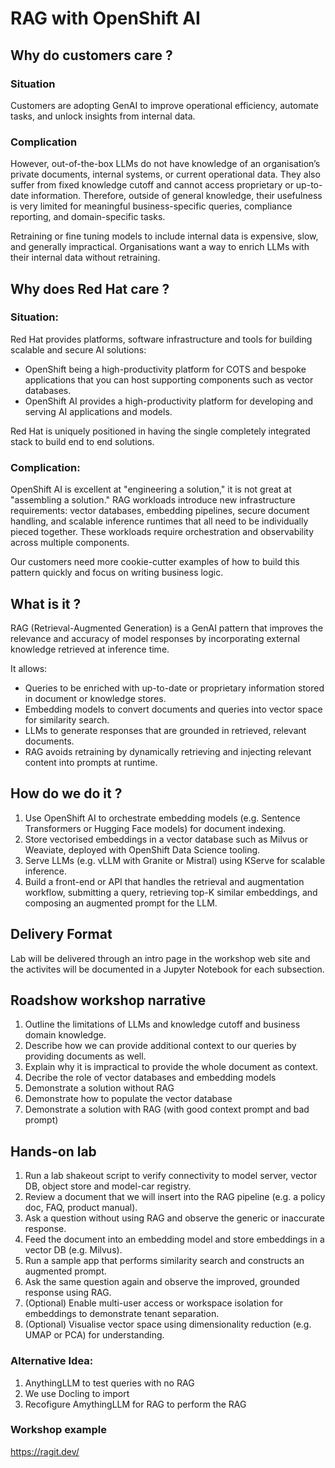 # RAG with OpenShift AI

## Why do customers care ?

### Situation
Customers are adopting GenAI to improve operational efficiency, automate tasks, and unlock insights from internal data.

### Complication
However, out-of-the-box LLMs do not have knowledge of an organisation’s private documents, internal systems, or current operational data. They also suffer from fixed knowledge cutoff and cannot access proprietary or up-to-date information. Therefore, outside of general knowledge, their usefulness is very limited for meaningful business-specific queries, compliance reporting, and domain-specific tasks.  

Retraining or fine tuning models to include internal data is expensive, slow, and generally impractical. Organisations want a way to enrich LLMs with their internal data without retraining.

## Why does Red Hat care ?
### Situation:
Red Hat provides platforms, software infrastructure and tools for building scalable and secure AI solutions: 
* OpenShift being a high-productivity platform for COTS and bespoke applications that you can host supporting components such as vector databases.
* OpenShift AI provides a high-productivity platform for developing and serving AI applications and models.

Red Hat is uniquely positioned in having the single completely integrated stack to build end to end solutions.

### Complication:
OpenShift AI is excellent at "engineering a solution," it is not great at "assembling a solution." RAG workloads introduce new infrastructure requirements: vector databases, embedding pipelines, secure document handling, and scalable inference runtimes that all need to be individually pieced together. These workloads require orchestration and observability across multiple components.

Our customers need more cookie-cutter examples of how to build this pattern quickly and focus on writing business logic.

## What is it ?

RAG (Retrieval-Augmented Generation) is a GenAI pattern that improves the relevance and accuracy of model responses by incorporating external knowledge retrieved at inference time.

It allows:  
* Queries to be enriched with up-to-date or proprietary information stored in document or knowledge stores.  
* Embedding models to convert documents and queries into vector space for similarity search.  
* LLMs to generate responses that are grounded in retrieved, relevant documents.  
* RAG avoids retraining by dynamically retrieving and injecting relevant content into prompts at runtime.  

## How do we do it ?
1. Use OpenShift AI to orchestrate embedding models (e.g. Sentence Transformers or Hugging Face models) for document indexing.  
2. Store vectorised embeddings in a vector database such as Milvus or Weaviate, deployed with OpenShift Data Science tooling.  
3. Serve LLMs (e.g. vLLM with Granite or Mistral) using KServe for scalable inference.
4. Build a front-end or API that handles the retrieval and augmentation workflow, submitting a query, retrieving top-K similar embeddings, and composing an augmented prompt for the LLM.

## Delivery Format
Lab will be delivered through an intro page in the workshop web site and the activites will be documented in a Jupyter Notebook for each subsection.

## Roadshow workshop narrative
1. Outline the limitations of LLMs and knowledge cutoff and business domain knowledge.
2. Describe how we can provide additional context to our queries by providing documents as well.
3. Explain why it is impractical to provide the whole document as context.
4. Decribe the role of vector databases and embedding models
5. Demonstrate a solution without RAG
6. Demonstrate how to populate the vector database
7. Demonstrate a solution with RAG (with good context prompt and bad prompt)

## Hands-on lab
1. Run a lab shakeout script to verify connectivity to model server, vector DB, object store and model-car registry.  
2. Review a document that we will insert into the RAG pipeline (e.g. a policy doc, FAQ, product manual).  
3. Ask a question without using RAG and observe the generic or inaccurate response.  
4. Feed the document into an embedding model and store embeddings in a vector DB (e.g. Milvus).  
5. Run a sample app that performs similarity search and constructs an augmented prompt.  
6. Ask the same question again and observe the improved, grounded response using RAG.  
7. (Optional) Enable multi-user access or workspace isolation for embeddings to demonstrate tenant separation.  
8. (Optional) Visualise vector space using dimensionality reduction (e.g. UMAP or PCA) for understanding.  

### Alternative Idea:
1. AnythingLLM to test queries with no RAG  
2. We use Docling to import  
3. Recofigure AmythingLLM for RAG to perform the RAG

### Workshop example
https://ragit.dev/ 
